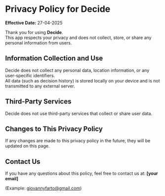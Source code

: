 # Privacy Policy for Decide

**Effective Date:** 27-04-2025

Thank you for using **Decide**.  
This app respects your privacy and does not collect, store, or share any personal information from users.

## Information Collection and Use

Decide does not collect any personal data, location information, or any user-specific identifiers.  
All data (such as decision history) is stored locally on your device and is not transmitted to any external server.

## Third-Party Services

Decide does not use third-party services that collect or share user data.

## Changes to This Privacy Policy

If any changes are made to this privacy policy in the future, they will be updated on this page.

## Contact Us

If you have any questions about this policy, feel free to contact us at: **[your email]**

(Example: giovannyfarto@gmail.com)

